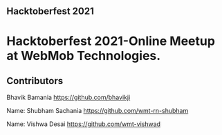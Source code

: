Hacktoberfest 2021
-------------------------

# Hacktoberfest 2021-Online Meetup at WebMob Technologies.

## Contributors


Bhavik Bamania 
https://github.com/bhavikji

Name: Shubham Sachania
https://github.com/wmt-rn-shubham

Name: Vishwa Desai
https://github.com/wmt-vishwad

